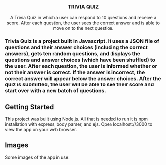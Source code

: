 <p align="center">

  <h3 align="center">TRIVIA QUIZ</h3>

  <p align="center">
    A Trivia Quiz in which a user can respond to 10 questions and receive a score. After each question, the user sees the correct answer and is able to move on to the next question.
    <br />
</p>

<h3 align="center>ABOUT THE PROJECT</h3>

<p align = "center">
Trivia Quiz is a project built in Javascript. It uses a JSON file of questions and their answer choices (including the correct answers), gets ten random questions, and 
displays the questions and answer choices (which have been shuffled) to the user. After each question, the user is informed whether or not their answer is correct. If 
the answer is incorrect, the correct answer will appear below the answer choices. After the quiz is submitted, the user will be able to see their score and start over with 
a new batch of questions.
</p>


<!-- GETTING STARTED -->
## Getting Started

This project was built using Node.js. All that is needed to run it is npm installation with express, body parser, and ejs. 
Open localhost://3000 to view the app on your web browser. 

<!-- SCREENSHOTS -->
## Images

Some images of the app in use: 
